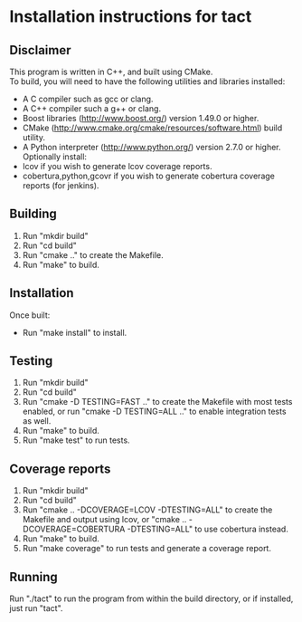 Installation instructions for tact
==================================

## Disclaimer
This program is written in C++, and built using CMake.  
To build, you will need to have the following utilities and libraries 
installed:
* A C compiler such as gcc or clang.
* A C++ compiler such a g++ or clang.
* Boost libraries (http://www.boost.org/) version 1.49.0 or higher.
* CMake (http://www.cmake.org/cmake/resources/software.html) build utility.
* A Python interpreter (http://www.python.org/) version 2.7.0 or higher.
Optionally install:
* lcov if you wish to generate lcov coverage reports.
* cobertura,python,gcovr if you wish to generate cobertura coverage reports (for jenkins).

## Building

1. Run "mkdir build"
2. Run "cd build"
3. Run "cmake .." to create the Makefile.
4. Run "make" to build.

## Installation

Once built: 
* Run "make install" to install.

## Testing

1. Run "mkdir build"
2. Run "cd build"
3. Run "cmake -D TESTING=FAST .." to create the Makefile with most tests enabled, or run "cmake -D TESTING=ALL .." to enable integration tests as well.
4. Run "make" to build.
5. Run "make test" to run tests.

## Coverage reports

1. Run "mkdir build"
2. Run "cd build"
3. Run "cmake .. -DCOVERAGE=LCOV -DTESTING=ALL" to create the Makefile and output using lcov, or "cmake .. -DCOVERAGE=COBERTURA -DTESTING=ALL" to use cobertura instead.
4. Run "make" to build.
5. Run "make coverage" to run tests and generate a coverage report.

## Running

Run "./tact" to run the program from within the build directory, 
or if installed, just run "tact".
